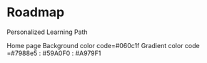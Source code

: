 # Roadmap
Personalized Learning Path

Home page
  Background color code=#060c1f
  Gradient color code =#7988e5 : #59A0F0 : #A979F1
